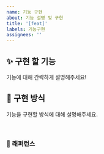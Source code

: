 ```yaml
---
name: 기능 구현
about: 기능 설명 및 구현
title: '[feat]'
labels: 기능구현
assignees: ''
---
```


## ✨ 구현 할 기능

기능에 대해 간략하게 설명해주세요!

## 📢 구현 방식

기능을 구현할 방식에 대해 설명해주세요.

<br>

### 📕 래퍼런스
